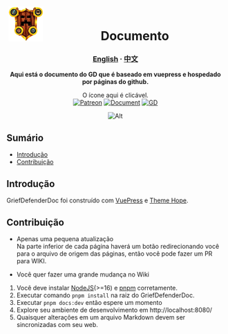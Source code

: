 <!--suppress HtmlDeprecatedAttribute -->
<div align="center">
<img alt="GriefDefender" src="./docs/.vuepress/public/logo.png?raw=true" width="80" align=left hspace="5" vspace="5"/>
<br>
<h1>Documento</h1>
<h3 align="center">
  <a href="https://github.com/bloodmc/GriefDefenderDoc/blob/main/readme.md">English</a>
  <span> · </span>
  <a href="./README-zh.md">中文</a>
</h3>

**Aqui está o documento do GD que é baseado em vuepress e hospedado por páginas do github.**

<!-- Shields -->
[Patreon]:https://img.shields.io/badge/-Support-F96854.svg?logo=patreon&style=for-the-badge&logoColor=white
[Document]:https://img.shields.io/badge/-Document-blue.svg?logo=Wikipedia&style=for-the-badge&logoColor=black
[GD]:https://img.shields.io/badge/-Plugin-blue.svg?logo=github&style=for-the-badge&logoColor=black

O ícone aqui é clicável.
<br>[![Patreon]](https://www.patreon.com/bloodmc)
[![Document]](https://docs.griefdefender.com/br)
[![GD]](https://github.com/bloodmc/griefdefender)

![Alt](https://repobeats.axiom.co/api/embed/c343fd07571f6727449099cd3e9374f715a11fcd.svg "Repobeats analytics image")
</div>

## Sumário

* [Introdução](#introduction)
* [Contribuição](#contribution)

## Introdução

GriefDefenderDoc foi construído com [VuePress](https://v2.vuepress.vuejs.org/) e [Theme Hope](https://vuepress-theme-hope.github.io/).

## Contribuição
- Apenas uma pequena atualização
<br>Na parte inferior de cada página haverá um botão redirecionando você para 
o arquivo de origem das páginas, então você pode fazer um PR para WIKI.

- Você quer fazer uma grande mudança no Wiki
1. Você deve instalar [NodeJS](https://nodejs.org/pt-br/)(>=16) e [pnpm](https://pnpm.io/pt/installation) corretamente.
2. Executar comando `pnpm install` na raiz do GriefDefenderDoc.
3. Executar `pnpm docs:dev` então espere um momento
4. Explore seu ambiente de desenvolvimento em http://localhost:8080/
5. Quaisquer alterações em um arquivo Markdown devem ser sincronizadas com seu web.
